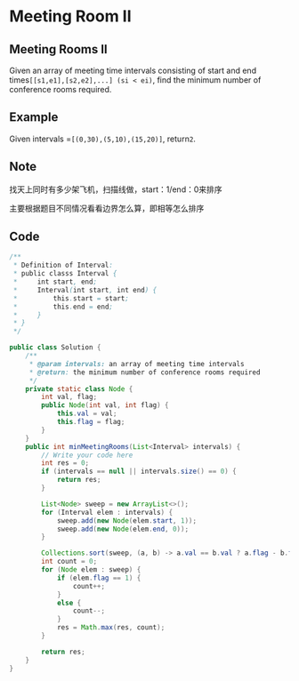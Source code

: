 # Meeting Room II

## Meeting Rooms II

Given an array of meeting time intervals consisting of start and end times`[[s1,e1],[s2,e2],...] (si < ei)`, find the minimum number of conference rooms required.

## Example

Given intervals =`[(0,30),(5,10),(15,20)]`, return`2`.

## Note

找天上同时有多少架飞机，扫描线做，start：1/end：0来排序

主要根据题目不同情况看看边界怎么算，即相等怎么排序

## Code

```java
/**
 * Definition of Interval:
 * public classs Interval {
 *     int start, end;
 *     Interval(int start, int end) {
 *         this.start = start;
 *         this.end = end;
 *     }
 * }
 */

public class Solution {
    /**
     * @param intervals: an array of meeting time intervals
     * @return: the minimum number of conference rooms required
     */
    private static class Node {
        int val, flag;
        public Node(int val, int flag) {
            this.val = val;
            this.flag = flag;
        }
    }  
    public int minMeetingRooms(List<Interval> intervals) {
        // Write your code here
        int res = 0;
        if (intervals == null || intervals.size() == 0) {
            return res;
        }

        List<Node> sweep = new ArrayList<>();
        for (Interval elem : intervals) {
            sweep.add(new Node(elem.start, 1));
            sweep.add(new Node(elem.end, 0));
        }

        Collections.sort(sweep, (a, b) -> a.val == b.val ? a.flag - b.flag : a.val - b.val);
        int count = 0;
        for (Node elem : sweep) {
            if (elem.flag == 1) {
                count++;
            }
            else {
                count--;
            }
            res = Math.max(res, count);
        }

        return res;
    }
}
```
